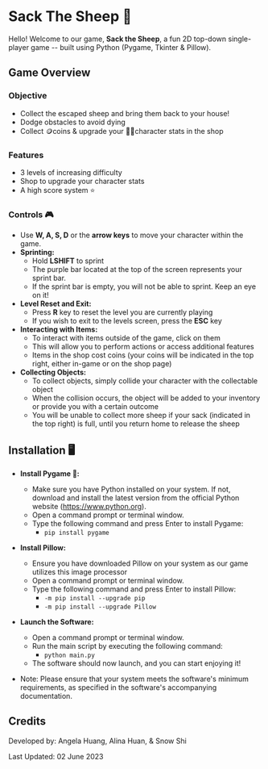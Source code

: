 # Sack The Sheep 🐑
Hello! Welcome to our game, **Sack the Sheep**, a fun 2D top-down single-player game -- built using Python (Pygame, Tkinter & Pillow).

## Game Overview

### Objective
+ Collect the escaped sheep and bring them back to your house!
+ Dodge obstacles to avoid dying
+ Collect 🪙coins & upgrade your 👨‍🌾character stats in the shop

### Features
+ 3 levels of increasing difficulty
+ Shop to upgrade your character stats
+ A high score system ⭐

### Controls 🎮
+ Use **W, A, S, D** or the **arrow keys** to move your character within the game.
+ **Sprinting:**
  + Hold **LSHIFT** to sprint
  + The purple bar located at the top of the screen represents your sprint bar.
  + If the sprint bar is empty, you will not be able to sprint. Keep an eye on it!
+ **Level Reset and Exit:**
  + Press **R** key to reset the level you are currently playing
  + If you wish to exit to the levels screen, press the **ESC** key
+ **Interacting with Items:**
  + To interact with items outside of the game, click on them
  + This will allow you to perform actions or access additional features
  + Items in the shop cost coins (your coins will be indicated in the top right, either in-game or on the shop page)
+ **Collecting Objects:**
  + To collect objects, simply collide your character with the collectable object
  + When the collision occurs, the object will be added to your inventory or provide you with a certain outcome
  + You will be unable to collect more sheep if your sack (indicated in the top right) is full, until you return home to release the sheep
 
## Installation 🖥️
+ **Install Pygame 🐍:**
  + Make sure you have Python installed on your system. If not, download and install the latest version from the official Python website (https://www.python.org).
  + Open a command prompt or terminal window.
  + Type the following command and press Enter to install Pygame:
    + `pip install pygame`
+ **Install Pillow:**
  + Ensure you have downloaded Pillow on your system as our game utilizes this image processor
  + Open a command prompt or terminal window.
  + Type the following command and press Enter to install Pillow:
    + `-m pip install --upgrade pip`
    + `-m pip install --upgrade Pillow`
+ **Launch the Software:**
  + Open a command prompt or terminal window.
  + Run the main script by executing the following command:
    + `python main.py`
  + The software should now launch, and you can start enjoying it!
 
+ Note: Please ensure that your system meets the software's minimum requirements, as specified in the software's accompanying documentation.

## Credits
Developed by: Angela Huang, Alina Huan, & Snow Shi

Last Updated: 02 June 2023
